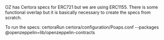 OZ has Certora specs for ERC721 but we are using ERC1155. There is some functional overlap but it is basically necessary to create the specs from scratch.

To run the specs:
certoraRun certora/configuration/Poaps.conf --packages @openzeppelin=lib/openzeppelin-contracts

